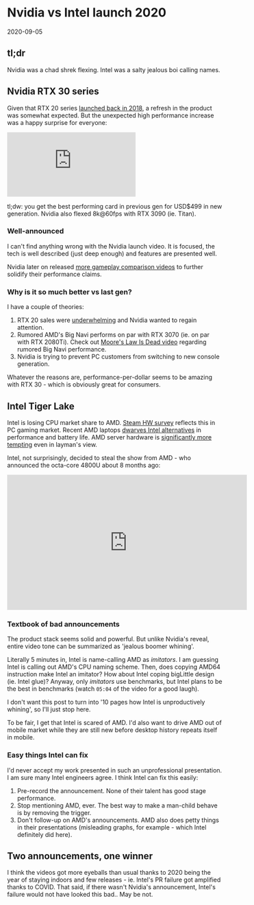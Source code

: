 <h1>Nvidia vs Intel launch 2020</h1>
<div class="center">2020-09-05</div>

## tl;dr

Nvidia was a chad shrek flexing. Intel was a salty jealous boi calling names.

## Nvidia RTX 30 series

Given that RTX 20 series [launched back in 2018](https://en.wikipedia.org/wiki/GeForce_20_series), a refresh in the product was somewhat expected.
But the unexpected high performance increase was a happy surprise for everyone:

<div class="youtube">
	<iframe src="https://www.youtube-nocookie.com/embed/E98hC9e__Xs" frameborder="0" allow="accelerometer; autoplay; encrypted-media; gyroscope; picture-in-picture" allowfullscreen></iframe>
</div>

tl;dw: you get the best performing card in previous gen for USD$499 in new generation. Nvidia also flexed 8k@60fps with RTX 3090 (ie. Titan).

### Well-announced

I can't find anything wrong with the Nvidia launch video. It is focused, the tech is well described (just deep enough) and features are presented well.

Nvidia later on released [more gameplay comparison videos](https://youtu.be/A7nYy7ZucxM) to further solidify their performance claims.

### Why is it so much better vs last gen?

I have a couple of theories:

1. RTX 20 sales were [underwhelming](https://wccftech.com/nvidia-geforce-rtx-20-sales-lower-than-expected-45-percent-revenue-decline/) and Nvidia wanted to regain attention.
2. Rumored AMD's Big Navi performs on par with RTX 3070 (ie. on par with RTX 2080Ti). Check out [Moore's Law Is Dead video](https://youtu.be/9zJL99lb7F4) regarding rumored Big Navi performance.
3. Nvidia is trying to prevent PC customers from switching to new console generation.

Whatever the reasons are, performance-per-dollar seems to be amazing with RTX 30 - which is obviously great for consumers.

## Intel Tiger Lake

Intel is losing CPU market share to AMD. [Steam HW survey](https://store.steampowered.com/hwsurvey/processormfg/) reflects this in PC gaming market. Recent AMD laptops [dwarves Intel alternatives](https://youtu.be/4V3uB12mRrU) in performance and battery life. AMD server hardware is [significantly more tempting](https://www.tomshardware.com/news/netflix-amd-epyc-vs-intel-xeon-servers) even in layman's view.

Intel, not surprisingly, decided to steal the show from AMD - who announced the octa-core 4800U about 8 months ago:

<div class="youtube">
	<iframe width="560" height="315" src="https://www.youtube-nocookie.com/embed/8Kv4QF1_t-o" frameborder="0" allow="accelerometer; autoplay; encrypted-media; gyroscope; picture-in-picture" allowfullscreen></iframe>
</div>

### Textbook of bad announcements

The product stack seems solid and powerful. But unlike Nvidia's reveal, entire video tone can be summarized as 'jealous boomer whining'.

Literally 5 minutes in, Intel is name-calling AMD as _imitators_. I am guessing Intel is calling out AMD's CPU naming scheme. Then, does copying AMD64 instruction make Intel an imitator? How about Intel coping bigLittle design (ie. Intel glue)? Anyway, only _imitators_ use benchmarks, but Intel plans to be the best in benchmarks (watch `05:04` of the video for a good laugh).

I don't want this post to turn into '10 pages how Intel is unproductively whining', so I'll just stop here.

To be fair, I get that Intel is scared of AMD. I'd also want to drive AMD out of mobile market while they are still new before desktop history repeats itself in mobile.

### Easy things Intel can fix

I'd never accept my work presented in such an unprofessional presentation. I am sure many Intel engineers agree. I think Intel can fix this easily:

1. Pre-record the announcement. None of their talent has good stage performance.
2. Stop mentioning AMD, ever. The best way to make a man-child behave is by removing the trigger.
3. Don't follow-up on AMD's announcements. AMD also does petty things in their presentations (misleading graphs, for example - which Intel definitely did here).

## Two announcements, one winner

I think the videos got more eyeballs than usual thanks to 2020 being the year of staying indoors and few releases - ie. Intel's PR failure got amplified thanks to COVID. That said, if there wasn't Nvidia's announcement, Intel's failure would not have looked this bad.. May be not.
